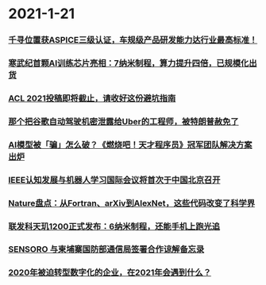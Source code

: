 
# 2021-1-21

### [千寻位置获ASPICE三级认证，车规级产品研发能力达行业最高标准！](https://www.jiqizhixin.com/articles/2021-01-21)

 

### [寒武纪首颗AI训练芯片亮相：7纳米制程，算力提升四倍，已规模化出货](https://www.jiqizhixin.com/articles/2021-01-21-4)

 

### [ACL 2021投稿即将截止，请收好这份避坑指南](https://www.jiqizhixin.com/articles/2021-01-21-9)

 

### [那个把谷歌自动驾驶机密泄露给Uber的工程师，被特朗普赦免了](https://www.jiqizhixin.com/articles/2021-01-21-8)

 

### [AI模型被「骗」怎么破？《燃烧吧！天才程序员》冠军团队解决方案出炉](https://www.jiqizhixin.com/articles/2021-01-21-7)

 

### [IEEE认知发展与机器人学习国际会议将首次于中国北京召开](https://www.jiqizhixin.com/articles/2021-01-21-6)

 

### [Nature盘点：从Fortran、arXiv到AlexNet，这些代码改变了科学界](https://www.jiqizhixin.com/articles/2021-01-21-5)

 

### [联发科天玑1200正式发布：6纳米制程，还能手机上跑光追](https://www.jiqizhixin.com/articles/2021-01-21-10)

 

### [SENSORO 与柬埔寨国防部通信局签署合作谅解备忘录](https://www.jiqizhixin.com/articles/2021-01-21-11)

 

### [2020年被迫转型数字化的企业，在2021年会遇到什么？](https://www.jiqizhixin.com/articles/2021-01-21-12)

 